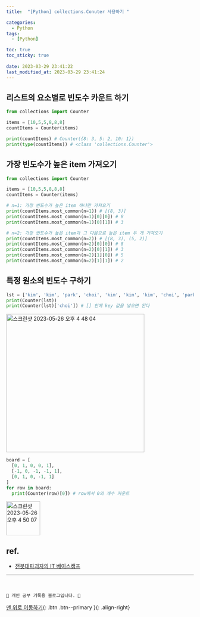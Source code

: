 ```yaml
---
title:  "[Python] collections.Conuter 사용하기 "

categories:
  - Python
tags:
  - [Python]

toc: true
toc_sticky: true
 
date: 2023-03-29 23:41:22
last_modified_at: 2023-03-29 23:41:24
---
```


## 리스트의 요소별로 빈도수 카운트 하기
```py
from collections import Counter

items = [10,5,5,8,8,8]
countItems = Counter(items)

print(countItems) # Counter({8: 3, 5: 2, 10: 1})
print(type(countItems)) # <class 'collections.Counter'>
```

## 가장 빈도수가 높은 item 가져오기
```py
from collections import Counter

items = [10,5,5,8,8,8]
countItems = Counter(items)

# n=1: 가장 빈도수가 높은 item 하나만 가져오기
print(countItems.most_common(n=1)) # [(8, 3)]
print(countItems.most_common(n=1)[0][0]) # 8
print(countItems.most_common(n=1)[0][1]) # 3

# n=2: 가장 빈도수가 높은 item과 그 다음으로 높은 item 두 개 가져오기
print(countItems.most_common(n=2)) # [(8, 3), (5, 2)]
print(countItems.most_common(n=2)[0][0]) # 8
print(countItems.most_common(n=2)[0][1]) # 3
print(countItems.most_common(n=2)[1][0]) # 5
print(countItems.most_common(n=2)[1][1]) # 2
```

## 특정 원소의 빈도수 구하기
```py
lst = ['kim', 'kim', 'park', 'choi', 'kim', 'kim', 'kim', 'choi', 'park', 'choi']
print(Counter(lst))
print(Counter(lst)['choi']) # [] 안에 key 값을 넣으면 된다
```
<img width="371" alt="스크린샷 2023-05-26 오후 4 48 04" src="https://github.com/minju412/jenkins-test/assets/59405576/2b88c4e5-acb6-4332-928d-3a4a0845c80a">


```py
board = [
  [0, 1, 0, 0, 1],
  [-1, 0, -1, -1, 1],
  [0, 1, 0, -1, 1]
]
for row in board:
  print(Counter(row)[0]) # row에서 0의 개수 카운트
```
<img width="91" alt="스크린샷 2023-05-26 오후 4 50 07" src="https://github.com/minju412/jenkins-test/assets/59405576/888624f3-d325-4b64-82b1-a6aeefbeaf29">


## ref.
- [전봇대파괴자의 IT 베이스캠프](https://hengbokhan.tistory.com/184)


***
<br>

    💛 개인 공부 기록용 블로그입니다. 👻

[맨 위로 이동하기](#){: .btn .btn--primary }{: .align-right}